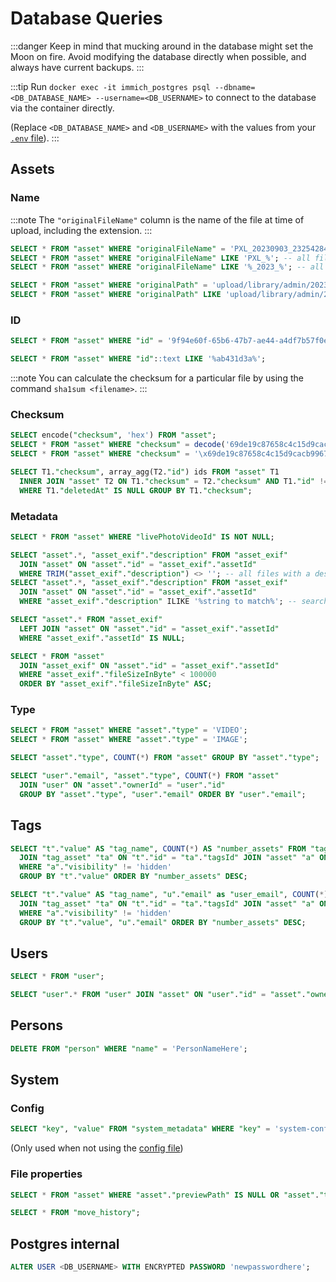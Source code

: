 # Database Queries

:::danger
Keep in mind that mucking around in the database might set the Moon on fire. Avoid modifying the database directly when possible, and always have current backups.
:::

:::tip
Run `docker exec -it immich_postgres psql --dbname=<DB_DATABASE_NAME> --username=<DB_USERNAME>` to connect to the database via the container directly.

(Replace `<DB_DATABASE_NAME>` and `<DB_USERNAME>` with the values from your [`.env` file](/docs/install/environment-variables#database)).
:::

## Assets

### Name

:::note
The `"originalFileName"` column is the name of the file at time of upload, including the extension.
:::

```sql title="Find by original filename"
SELECT * FROM "asset" WHERE "originalFileName" = 'PXL_20230903_232542848.jpg';
SELECT * FROM "asset" WHERE "originalFileName" LIKE 'PXL_%'; -- all files starting with PXL_
SELECT * FROM "asset" WHERE "originalFileName" LIKE '%_2023_%'; -- all files with _2023_ in the middle
```

```sql title="Find by path"
SELECT * FROM "asset" WHERE "originalPath" = 'upload/library/admin/2023/2023-09-03/PXL_2023.jpg';
SELECT * FROM "asset" WHERE "originalPath" LIKE 'upload/library/admin/2023/%';
```

### ID

```sql title="Find by ID"
SELECT * FROM "asset" WHERE "id" = '9f94e60f-65b6-47b7-ae44-a4df7b57f0e9';
```

```sql title="Find by partial ID"
SELECT * FROM "asset" WHERE "id"::text LIKE '%ab431d3a%';
```

:::note
You can calculate the checksum for a particular file by using the command `sha1sum <filename>`.
:::

### Checksum

```sql title="Find by checksum (SHA-1)"
SELECT encode("checksum", 'hex') FROM "asset";
SELECT * FROM "asset" WHERE "checksum" = decode('69de19c87658c4c15d9cacb9967b8e033bf74dd1', 'hex');
SELECT * FROM "asset" WHERE "checksum" = '\x69de19c87658c4c15d9cacb9967b8e033bf74dd1'; -- alternate notation
```

```sql title="Find duplicate assets with identical checksum (SHA-1) (excluding trashed files)"
SELECT T1."checksum", array_agg(T2."id") ids FROM "asset" T1
  INNER JOIN "asset" T2 ON T1."checksum" = T2."checksum" AND T1."id" != T2."id" AND T2."deletedAt" IS NULL
  WHERE T1."deletedAt" IS NULL GROUP BY T1."checksum";
```

### Metadata

```sql title="Live photos"
SELECT * FROM "asset" WHERE "livePhotoVideoId" IS NOT NULL;
```

```sql title="By description"
SELECT "asset".*, "asset_exif"."description" FROM "asset_exif"
  JOIN "asset" ON "asset"."id" = "asset_exif"."assetId"
  WHERE TRIM("asset_exif"."description") <> ''; -- all files with a description
SELECT "asset".*, "asset_exif"."description" FROM "asset_exif"
  JOIN "asset" ON "asset"."id" = "asset_exif"."assetId"
  WHERE "asset_exif"."description" ILIKE '%string to match%'; -- search by string
```

```sql title="Without metadata"
SELECT "asset".* FROM "asset_exif"
  LEFT JOIN "asset" ON "asset"."id" = "asset_exif"."assetId"
  WHERE "asset_exif"."assetId" IS NULL;
```

```sql title="size < 100,000 bytes, smallest to largest"
SELECT * FROM "asset"
  JOIN "asset_exif" ON "asset"."id" = "asset_exif"."assetId"
  WHERE "asset_exif"."fileSizeInByte" < 100000
  ORDER BY "asset_exif"."fileSizeInByte" ASC;
```

### Type

```sql title="By type"
SELECT * FROM "asset" WHERE "asset"."type" = 'VIDEO';
SELECT * FROM "asset" WHERE "asset"."type" = 'IMAGE';
```

```sql title="Count by type"
SELECT "asset"."type", COUNT(*) FROM "asset" GROUP BY "asset"."type";
```

```sql title="Count by type (per user)"
SELECT "user"."email", "asset"."type", COUNT(*) FROM "asset"
  JOIN "user" ON "asset"."ownerId" = "user"."id"
  GROUP BY "asset"."type", "user"."email" ORDER BY "user"."email";
```

## Tags

```sql title="Count by tag"
SELECT "t"."value" AS "tag_name", COUNT(*) AS "number_assets" FROM "tag" "t"
  JOIN "tag_asset" "ta" ON "t"."id" = "ta"."tagsId" JOIN "asset" "a" ON "ta"."assetsId" = "a"."id"
  WHERE "a"."visibility" != 'hidden'
  GROUP BY "t"."value" ORDER BY "number_assets" DESC;
```

```sql title="Count by tag (per user)"
SELECT "t"."value" AS "tag_name", "u"."email" as "user_email", COUNT(*) AS "number_assets" FROM "tag" "t"
  JOIN "tag_asset" "ta" ON "t"."id" = "ta"."tagsId" JOIN "asset" "a" ON "ta"."assetsId" = "a"."id" JOIN "user" "u" ON "a"."ownerId" = "u"."id"
  WHERE "a"."visibility" != 'hidden'
  GROUP BY "t"."value", "u"."email" ORDER BY "number_assets" DESC;
```

## Users

```sql title="List all users"
SELECT * FROM "user";
```

```sql title="Get owner info from asset ID"
SELECT "user".* FROM "user" JOIN "asset" ON "user"."id" = "asset"."ownerId" WHERE "asset"."id" = 'fa310b01-2f26-4b7a-9042-d578226e021f';
```

## Persons

```sql title="Delete person and unset it for the faces it was associated with"
DELETE FROM "person" WHERE "name" = 'PersonNameHere';
```

## System

### Config

```sql title="Custom settings"
SELECT "key", "value" FROM "system_metadata" WHERE "key" = 'system-config';
```

(Only used when not using the [config file](/docs/install/config-file))

### File properties

```sql title="Without thumbnails"
SELECT * FROM "asset" WHERE "asset"."previewPath" IS NULL OR "asset"."thumbnailPath" IS NULL;
```

```sql title="Failed file movements"
SELECT * FROM "move_history";
```

## Postgres internal

```sql title="Change DB_PASSWORD"
ALTER USER <DB_USERNAME> WITH ENCRYPTED PASSWORD 'newpasswordhere';
```
